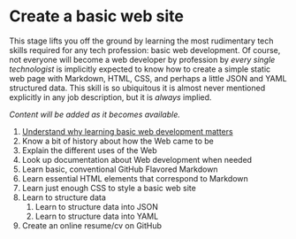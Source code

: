 # Create a basic web site

This stage lifts you off the ground by learning the most rudimentary tech skills required for any tech profession: basic web development. Of course, not everyone will become a web developer by profession by *every single technologist* is implicitly expected to know how to create a simple static web page with Markdown, HTML, CSS, and perhaps a little JSON and YAML structured data. This skill is so ubiquitous it is almost never mentioned explicitly in any job description, but it is *always* implied.

*Content will be added as it becomes available.*

1. [Understand why learning basic web development matters](https://youtu.be/BAyzGgA89M8)
1. Know a bit of history about how the Web came to be
1. Explain the different uses of the Web
1. Look up documentation about Web development when needed
1. Learn basic, conventional GitHub Flavored Markdown
1. Learn essential HTML elements that correspond to Markdown
1. Learn just enough CSS to style a basic web site
1. Learn to structure data
    1. Learn to structure data into JSON
    1. Learn to structure data into YAML
1. Create an online resume/cv on GitHub
